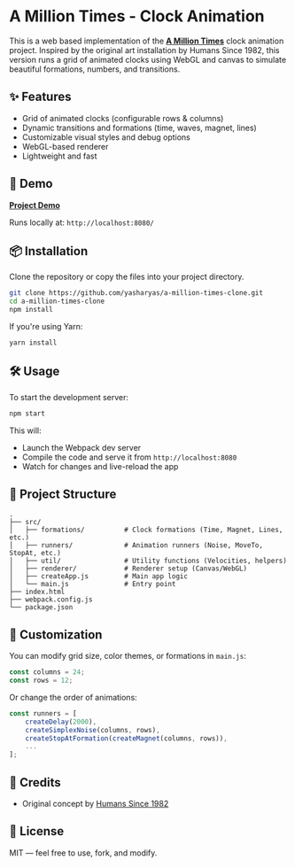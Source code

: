 # A Million Times - Clock Animation

This is a web based implementation of the **[A Million Times](https://www.humanssince1982.com/en-int)** clock animation project. Inspired by the original art installation by Humans Since 1982, this version runs a grid of animated clocks using WebGL and canvas to simulate beautiful formations, numbers, and transitions.

## ✨ Features

- Grid of animated clocks (configurable rows & columns)
- Dynamic transitions and formations (time, waves, magnet, lines)
- Customizable visual styles and debug options
- WebGL-based renderer
- Lightweight and fast

## 🚀 Demo


**[Project Demo](https://yasharyas.github.io/Human-Since-1982---Million-Times-Clock-Replica/)**
  
Runs locally at: `http://localhost:8080/`

## 📦 Installation

Clone the repository or copy the files into your project directory.

```bash
git clone https://github.com/yasharyas/a-million-times-clone.git
cd a-million-times-clone
npm install
```

If you're using Yarn:

```bash
yarn install
```

## 🛠 Usage

To start the development server:

```bash
npm start
```

This will:
- Launch the Webpack dev server
- Compile the code and serve it from `http://localhost:8080`
- Watch for changes and live-reload the app

## 🧩 Project Structure

```plaintext
.
├── src/
│   ├── formations/          # Clock formations (Time, Magnet, Lines, etc.)
│   ├── runners/             # Animation runners (Noise, MoveTo, StopAt, etc.)
│   ├── util/                # Utility functions (Velocities, helpers)
│   ├── renderer/            # Renderer setup (Canvas/WebGL)
│   ├── createApp.js         # Main app logic
│   └── main.js              # Entry point
├── index.html
├── webpack.config.js
└── package.json
```

## 🧪 Customization

You can modify grid size, color themes, or formations in `main.js`:

```js
const columns = 24;
const rows = 12;
```

Or change the order of animations:

```js
const runners = [
    createDelay(2000),
    createSimplexNoise(columns, rows),
    createStopAtFormation(createMagnet(columns, rows)),
    ...
];
```

## 🧠 Credits

- Original concept by [Humans Since 1982](https://www.humanssince1982.com/)


## 📄 License

MIT — feel free to use, fork, and modify.




